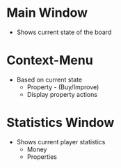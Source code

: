 
# Main Window
* Shows current state of the board

# Context-Menu
* Based on current state
    * Property - (Buy/Improve)
    * Display property actions

# Statistics Window
* Shows current player statistics
    * Money
    * Properties

